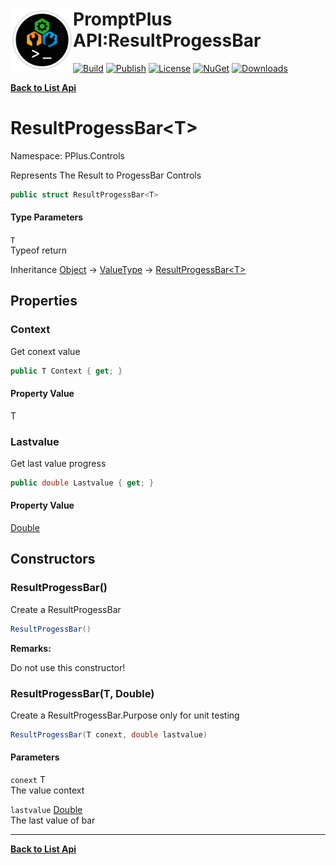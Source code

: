 # <img align="left" width="100" height="100" src="../images/icon.png">PromptPlus API:ResultProgessBar<T> 

[![Build](https://github.com/FRACerqueira/PromptPlus/workflows/Build/badge.svg)](https://github.com/FRACerqueira/PromptPlus/actions/workflows/build.yml)
[![Publish](https://github.com/FRACerqueira/PromptPlus/actions/workflows/publish.yml/badge.svg)](https://github.com/FRACerqueira/PromptPlus/actions/workflows/publish.yml)
[![License](https://img.shields.io/badge/License-MIT-brightgreen.svg)](https://github.com/FRACerqueira/PromptPlus/blob/master/LICENSE)
[![NuGet](https://img.shields.io/nuget/v/PromptPlus)](https://www.nuget.org/packages/PromptPlus/)
[![Downloads](https://img.shields.io/nuget/dt/PromptPlus)](https://www.nuget.org/packages/PromptPlus/)

[**Back to List Api**](./apis.md)

# ResultProgessBar&lt;T&gt;

Namespace: PPlus.Controls

Represents The Result to ProgessBar Controls

```csharp
public struct ResultProgessBar<T>
```

#### Type Parameters

`T`<br>
Typeof return

Inheritance [Object](https://docs.microsoft.com/en-us/dotnet/api/system.object) → [ValueType](https://docs.microsoft.com/en-us/dotnet/api/system.valuetype) → [ResultProgessBar&lt;T&gt;](./pplus.controls.resultprogessbar-1.md)

## Properties

### <a id="properties-context"/>**Context**

Get conext value

```csharp
public T Context { get; }
```

#### Property Value

T<br>

### <a id="properties-lastvalue"/>**Lastvalue**

Get last value progress

```csharp
public double Lastvalue { get; }
```

#### Property Value

[Double](https://docs.microsoft.com/en-us/dotnet/api/system.double)<br>

## Constructors

### <a id="constructors-.ctor"/>**ResultProgessBar()**

Create a ResultProgessBar

```csharp
ResultProgessBar()
```

**Remarks:**

Do not use this constructor!

### <a id="constructors-.ctor"/>**ResultProgessBar(T, Double)**

Create a ResultProgessBar.Purpose only for unit testing

```csharp
ResultProgessBar(T conext, double lastvalue)
```

#### Parameters

`conext` T<br>
The value context

`lastvalue` [Double](https://docs.microsoft.com/en-us/dotnet/api/system.double)<br>
The last value of bar


- - -
[**Back to List Api**](./apis.md)
